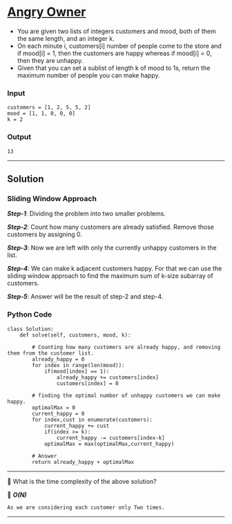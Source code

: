 # [Angry Owner](https://binarysearch.com/problems/Angry-Owner)

- You are given two lists of integers customers and mood, both of them the same length, and an integer k. 
- On each minute i, customers[i] number of people come to the store and if mood[i] = 1, then the customers are happy whereas if mood[i] = 0, then they are unhappy.
- Given that you can set a sublist of length k of mood to 1s, return the maximum number of people you can make happy.


### Input
    customers = [1, 2, 5, 5, 2]
    mood = [1, 1, 0, 0, 0]
    k = 2
    
### Output
    13
    
-------------------------------------------------------------------

## Solution

### Sliding Window Approach

   ***Step-1***: Dividing the problem into two smaller problems.
   
   ***Step-2***: Count how many customers are already satisfied. Remove those customers by assigning 0.
   
   ***Step-3***: Now we are left with only the currently unhappy customers in the list.
   
   ***Step-4***: We can make k adjacent customers happy. For that we can use the sliding window approach to find the maximum sum of k-size subarray of customers.
   
   ***Step-5***: Answer will be the result of step-2 and step-4.


### Python Code

    class Solution:
        def solve(self, customers, mood, k):

            # Counting how many customers are already happy, and removing them from the customer list.
            already_happy = 0
            for index in range(len(mood)):
                if(mood[index] == 1):
                    already_happy += customers[index]
                    customers[index] = 0

            # finding the optimal number of unhappy customers we can make happy.
            optimalMax = 0
            current_happy = 0
            for index,cust in enumerate(customers):
                current_happy += cust
                if(index >= k):
                    current_happy -= customers[index-k]
                optimalMax = max(optimalMax,current_happy)

            # Answer
            return already_happy + optimalMax

-----------------------------------------

🎯 What is the time complexity of the above solution?

📝 ***O(N)***

    As we are considering each customer only Two times.
    
-----------------------------------------------------
